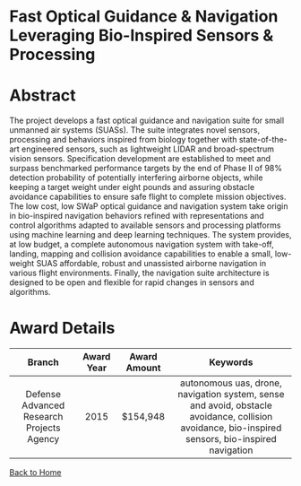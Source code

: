 
Fast Optical Guidance &amp; Navigation Leveraging Bio-Inspired Sensors &amp; Processing
=======================================================================================

# Abstract


The project develops a fast optical guidance and navigation suite for small unmanned air systems (SUASs). The suite integrates novel sensors, processing and behaviors inspired from biology together with state-of-the-art engineered sensors, such as lightweight LIDAR and broad-spectrum vision sensors. Specification development are established to meet and surpass benchmarked performance targets by the end of Phase II of 98% detection probability of potentially interfering airborne objects, while keeping a target weight under eight pounds and assuring obstacle avoidance capabilities to ensure safe flight to complete mission objectives. The low cost, low SWaP optical guidance and navigation system take origin in bio-inspired navigation behaviors refined with representations and control algorithms adapted to available sensors and processing platforms using machine learning and deep learning techniques. The system provides, at low budget, a complete autonomous navigation system with take-off, landing, mapping and collision avoidance capabilities to enable a small, low-weight SUAS affordable, robust and unassisted airborne navigation in various flight environments. Finally, the navigation suite architecture is designed to be open and flexible for rapid changes in sensors and algorithms.  

# Award Details

|Branch|Award Year|Award Amount|Keywords|
| :---: | :---: | :---: | :---: |
|Defense Advanced Research Projects Agency|2015|$154,948|autonomous uas, drone, navigation system, sense and avoid, obstacle avoidance, collision avoidance, bio-inspired sensors, bio-inspired navigation|
  
  


[Back to Home](https://github.com/chrischow/dod_sbir_awards/CC/#1182)